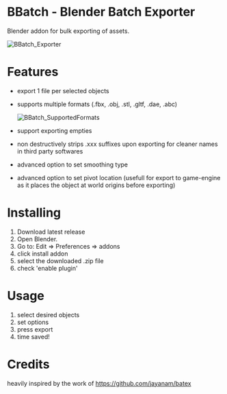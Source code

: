 # BBatch - Blender Batch Exporter
 Blender addon for bulk exporting of assets.
 
![BBatch_Exporter](https://github.com/MathiasLArt/BBatch/assets/59111832/f0d1b418-80e1-46a6-b61c-27b87ab1f667)

# Features
* export 1 file per selected objects
* supports multiple formats (.fbx, .obj, .stl, .gltf, .dae, .abc)
  
   ![BBatch_SupportedFormats](https://github.com/MathiasLArt/BBatch/assets/59111832/2d7a4a57-2a67-48db-bcc0-a797d3d8d350)

* support exporting empties
* non destructively strips .xxx suffixes upon exporting for cleaner names in third party softwares

  
* advanced option to set smoothing type
* advanced option to set pivot location (usefull for export to game-engine as it places the object at world origins before exporting)

# Installing
1. Download latest release
2. Open Blender.
3. Go to: Edit => Preferences => addons
4. click install addon
5. select the downloaded .zip file
6. check 'enable plugin'

# Usage
1) select desired objects
2) set options
3) press export
4) time saved!

# Credits

heavily inspired by the work of https://github.com/jayanam/batex
